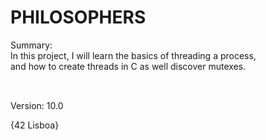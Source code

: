 # PHILOSOPHERS

Summary:<br>
In this project, I will learn the basics of threading a process,<br>
and how to create threads in C as well discover mutexes.<br>
<br>
##
Version: 10.0<br>

{42 Lisboa}

